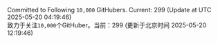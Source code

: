 Committed to Following `10,000` GitHubers. Current: <!-- FOLLOWING_COUNT -->299<!-- FOLLOWING_COUNT --> (Update at UTC <!-- LAST_UPDATED -->2025-05-20 04:19:46<!-- LAST_UPDATED -->)<br>
致力于关注`10,000`个GitHuber。当前：<!-- FOLLOWING_COUNT -->299<!-- FOLLOWING_COUNT --> (更新于北京时间 <!-- LAST_UPDATED_CST -->2025-05-20 12:19:46<!-- LAST_UPDATED_CST -->)
